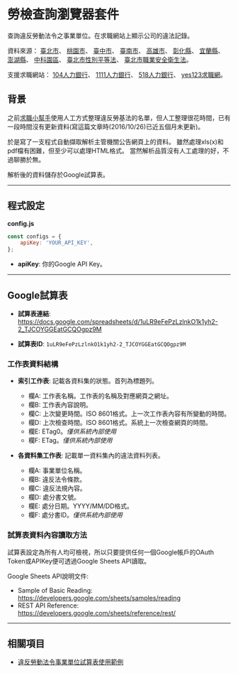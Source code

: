 # 勞檢查詢瀏覽器套件

查詢違反勞動法令之事業單位。在求職網站上顯示公司的違法記錄。

資料來源：
[臺北市](http://bola.gov.taipei/ct.asp?xItem=94627869&ctNode=76327&mp=116003)、
[桃園市](http://lhrb.tycg.gov.tw/home.jsp?id=373&mcustomize=onemessages_view.jsp&dataserno=201509090001)、
[臺中市](http://www.labor.taichung.gov.tw/ct.asp?xItem=55333&ctNode=23053&mp=117010)、
[臺南市](http://www.tainan.gov.tw/labor/page.asp?nsub=M2A400)、
[高雄市](http://labor.kcg.gov.tw/IllegalList.aspx?appname=IllegalList)、
[彰化縣](http://labor.chcg.gov.tw/07other/other01_con.asp?topsn=3197&data_id=14138)、
[宜蘭縣](http://labor.e-land.gov.tw/cp.aspx?n=A727524B27DA3181)、
[澎湖縣](http://www.penghu.gov.tw/society/home.jsp?contlink=content/20130222113242.jsp)、
[中科園區](http://www.ctsp.gov.tw/chinese/01news/10statistics_view.aspx?v=1&fr=529&sn=1198)、
[臺北市性別平等法](http://bola.gov.taipei/ct.asp?xItem=94627873&ctNode=76327&mp=116003)、
[臺北市職業安全衛生法](http://bola.gov.taipei/ct.asp?xItem=94627871&ctNode=76327&mp=116003)。

支援求職網站：
[104人力銀行](https://www.104.com.tw/)、
[1111人力銀行](https://www.1111.com.tw/)、
[518人力銀行](https://www.518.com.tw/)、
[yes123求職網](https://www.yes123.com.tw/)。

## 背景

之前[求職小幫手](https://jobhelper.g0v.ronny.tw/)使用人工方式整理違反勞基法的名單，但人工整理很花時間，已有一段時間沒有更新資料(寫這篇文章時(2016/10/26)已近五個月未更新)。

於是寫了一支程式自動擷取解析主管機關公告網頁上的資料。
雖然處理xls(x)和pdf檔有困難，但至少可以處理HTML格式。
當然解析品質沒有人工處理的好，不過聊勝於無。

解析後的資料儲存於Google試算表。

----------------------------------------------

## 程式設定

**config.js**
```javascript
const configs = {
	apiKey: 'YOUR_API_KEY',
};
```
  + **apiKey**: 你的Google API Key。

----------------------------------------------

## Google試算表

+ **試算表連結**: <https://docs.google.com/spreadsheets/d/1uLR9eFePzLzlnkO1k1yh2-2_TJCOYGGEatGCQOgpz9M>

+ **試算表ID**: `1uLR9eFePzLzlnkO1k1yh2-2_TJCOYGGEatGCQOgpz9M`

### 工作表資料結構

+ **索引工作表**: 記載各資料集的狀態。首列為標題列。
  + 欄A: 工作表名稱。工作表的名稱及對應網頁之網址。
  + 欄B: 工作表內容說明。
  + 欄C: 上次變更時間。ISO 8601格式。上一次工作表內容有所變動的時間。
  + 欄D: 上次檢查時間。ISO 8601格式。系統上一次檢查網頁的時間。
  + 欄E: ETag0。*僅供系統內部使用*
  + 欄F: ETag。*僅供系統內部使用*
  
+ **各資料集工作表**: 記載單一資料集內的違法資料列表。
  + 欄A: 事業單位名稱。
  + 欄B: 違反法令條款。
  + 欄C: 違反法規內容。
  + 欄D: 處分書文號。
  + 欄E: 處分日期。YYYY/MM/DD格式。
  + 欄F: 處分書ID。*僅供系統內部使用*


### 試算表資料內容讀取方法

試算表設定為所有人均可檢視，所以只要提供任何一個Google帳戶的OAuth Token或APIKey便可透過Google Sheets API讀取。
 
Google Sheets API說明文件:
+ Sample of Basic Reading: <https://developers.google.com/sheets/samples/reading>
+ REST API Reference: <https://developers.google.com/sheets/reference/rest/>

----------------------------------------------

## 相關項目

+ [違反勞動法令事業單位試算表使用範例](https://github.com/Ayukawayen/LaborViolationSample)
